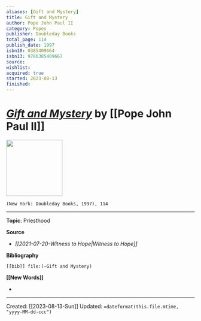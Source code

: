 ```yaml
---
aliases: [Gift and Mystery]
title: Gift and Mystery
author: Pope John Paul II
category: Popes
publisher: Doubleday Books
total_page: 114
publish_date: 1997
isbn10: 0385409664
isbn13: 9780385409667
source: 
wishlist: 
acquired: true
started: 2023-08-13
finished: 
---
```

# *[Gift and Mystery]()* by [[Pope John Paul II]]

<img src="http://books.google.com/books/content?id=GVydPwAACAAJ&printsec=frontcover&img=1&zoom=1&source=gbs_api" width=150>

`(New York: Doubleday Books, 1997), 114`



--- 
**Topic**: Priesthood

**Source**
- *[[2021-07-20-Witness to Hope|Witness to Hope]]*

**Bibliography**

```query
[[bib]] file:(~Gift and Mystery)
```
 

**[[New Words]]**

- 

---
Created: [[2023-08-13-Sun]]
Updated: `=dateformat(this.file.mtime, "yyyy-MM-dd-ccc")`